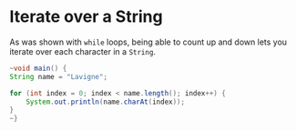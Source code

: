 # Iterate over a String

As was shown with `while` loops, being able to count up and down lets
you iterate over each character in a `String`.

```java
~void main() {
String name = "Lavigne";

for (int index = 0; index < name.length(); index++) {
    System.out.println(name.charAt(index));
}
~}
```

